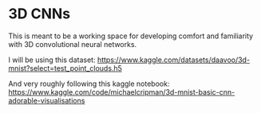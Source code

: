 # 3D CNNs
This is meant to be a working space for developing comfort and familiarity with 3D convolutional neural networks. 

I will be using this dataset: https://www.kaggle.com/datasets/daavoo/3d-mnist?select=test_point_clouds.h5

And very roughly following this kaggle notebook: https://www.kaggle.com/code/michaelcripman/3d-mnist-basic-cnn-adorable-visualisations
